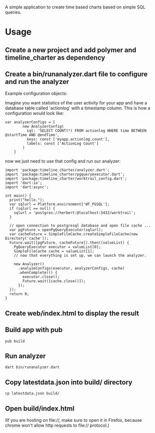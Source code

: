 A simple application to create time based charts based on simple SQL queries.

# Usage

## Create a new project and add polymer and timeline_charter as dependency

## Create a bin/runanalyzer.dart file to configure and run the analyzer

Example configuration objects:

Imagine you want statistics of the user activity for your app and have a database table
called 'actionlog' with a timestamp column. This is how a configuration would look like:

    var analyzerConfigs = [
            new AnalyzerConfig(
              sql: 'SELECT COUNT(*) FROM actionlog WHERE time BETWEEN @startTime AND @endTime',
              keys: const ['myapp.actionlog.count'],
              labels: const ['ActionLog Count']
            )
        ]

now we just need to use that config and run our analyzer:

    import 'package:timeline_charter/analyzer.dart';
    import 'package:timeline_charter/pgqueryexecutor.dart';
    import 'package:timeline_charter/worktrail_config.dart';
    import 'dart:io';
    import 'dart:async';
    
    int main() {
      print("hello.");
      var sqlurl = Platform.environment['WT_PGSQL'];
      if (sqlurl == null) {
        sqlurl = 'postgres://herbert:@localhost:5432/worktrail';
      }
      
      // open connection to postgresql database and open file cache ...
      var pgFuture = openPgQueryExecutor(sqlurl);
      var cacheFuture = SimpleFileCache.createSimpleFileCache(new Directory('cache'));
      Future.wait([pgFuture, cacheFuture]).then((valueList) {
        PgQueryExecutor executor = valueList[0];
        SimpleFileCache cache = valueList[1];
        // now that everything is set up, we can launch the analyzer.
        
        new Analyzer()
          .analyzeConfigs(executor, analyzerConfigs, cache)
          .whenComplete(() {
            executor.close();
            Future.wait([cache.close()]);
          });
      });
      return 0;
    }


## Create web/index.html to display the result

## Build app with pub

    pub build

## Run analyzer

    dart bin/runanalyzer.dart

## Copy latestdata.json into build/ directory

    cp latestdata.json build/

## Open build/index.html

(If you are hosting on file://, make sure to open it in Firefox, because 
chrome won't allow http requests to file:// protocol.)
